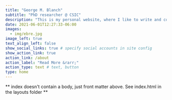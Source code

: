 ```yaml
---
title: "George M. Blanch"
subtitle: "PhD researcher @ CSIC"
description: "This is my personal website, where I like to write and comment on several topics of my interest, mostly related to the **physics** of **phase transitions** and **climate change** and also on general topics on **enviromental data science**."
date: 2021-06-01T12:27:33-06:00
images:
  - img/ebre.jpg
image_left: true
text_align_left: false
show_social_links: true # specify social accounts in site config
show_action_link: true
action_link: /about
action_label: "Read More &rarr;"
action_type: text # text, button
type: home
---
```


** index doesn't contain a body, just front matter above.
See index.html in the layouts folder **
